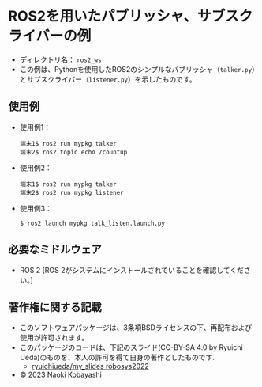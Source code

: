 # ROS2を用いたパブリッシャ、サブスクライバーの例
* ディレクトリ名： `ros2_ws`
* この例は、Pythonを使用したROS2のシンプルなパブリッシャ（`talker.py`）とサブスクライバー（`listener.py`）を示したものです。
## 使用例
  * 使用例1：  
    ```
    端末1$ ros2 run mypkg talker
    端末2$ ros2 topic echo /countup
    ```
  * 使用例2：
    ```
    端末1$ ros2 run mypkg talker
    端末2$ ros2 run mypkg listener
    ```
  * 使用例3：
    ```
    $ ros2 launch mypkg talk_listen.launch.py
    ```
## 必要なミドルウェア
* ROS 2 [ROS 2がシステムにインストールされていることを確認してください。]
## 著作権に関する記載
* このソフトウェアパッケージは、3条項BSDライセンスの下、再配布および使用が許可されます。
* このパッケージのコードは、下記のスライド(CC-BY-SA 4.0 by Ryuichi Ueda)のものを、本人の許可を得て自身の著作としたものです.
  * [ryuichiueda/my_slides robosys2022](http://github.com/ryuichiueda/my_slides/tree/master/robosys_2022)
* © 2023 Naoki Kobayashi
